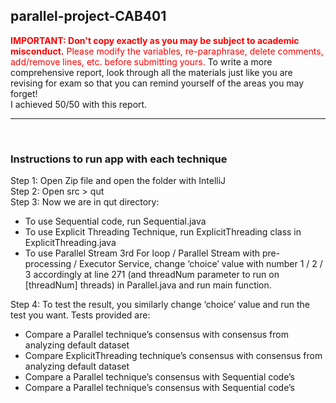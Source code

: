 ## parallel-project-CAB401

<span style="color:red">**IMPORTANT: Don't copy exactly as you may be subject to academic misconduct.** Please modify the variables, re-paraphrase, delete comments, add/remove lines, etc. before submitting yours.</span>
To write a more comprehensive report, look through all the materials just like you are revising for exam so that you can remind yourself of the areas you may forget!  
I achieved 50/50 with this report.  
<hr/>
<br/>

### Instructions to run app with each technique  
Step 1: Open Zip file and open the folder with IntelliJ  
Step 2: Open src > qut  
Step 3: Now we are in qut directory:  
- To use Sequential code, run Sequential.java
- To use Explicit Threading Technique, run ExplicitThreading class in ExplicitThreading.java
- To use Parallel Stream 3rd For loop / Parallel Stream with pre-processing / Executor Service, change ‘choice’ value with number 1 / 2 / 3 accordingly at line 271 (and threadNum parameter to run on [threadNum] threads) in Parallel.java and run main function.   

Step 4: To test the result, you similarly change ‘choice’ value and run the test you want. Tests provided are:
- Compare a Parallel technique’s consensus with consensus from analyzing default dataset
- Compare ExplicitThreading technique’s consensus with consensus from analyzing default dataset
- Compare a Parallel technique’s consensus with Sequential code’s
- Compare a Parallel technique’s consensus with Sequential code’s 

